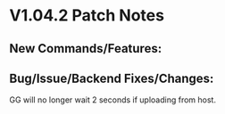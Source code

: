 # **V1.04.2 Patch Notes**


## **New Commands/Features:**


## **Bug/Issue/Backend Fixes/Changes:**

GG will no longer wait 2 seconds if uploading from host.  

